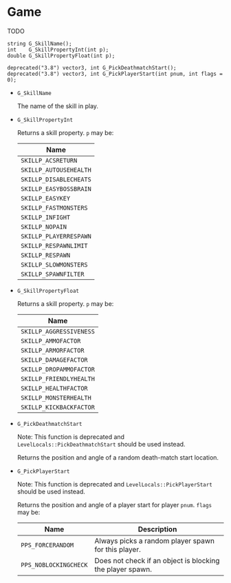 # Game

TODO

```
string G_SkillName();
int    G_SkillPropertyInt(int p);
double G_SkillPropertyFloat(int p);

deprecated("3.8") vector3, int G_PickDeathmatchStart();
deprecated("3.8") vector3, int G_PickPlayerStart(int pnum, int flags = 0);
```

- `G_SkillName`

   The name of the skill in play.

- `G_SkillPropertyInt`

   Returns a skill property. `p` may be:

   | Name                   |
   | ----                   |
   | `SKILLP_ACSRETURN`     |
   | `SKILLP_AUTOUSEHEALTH` |
   | `SKILLP_DISABLECHEATS` |
   | `SKILLP_EASYBOSSBRAIN` |
   | `SKILLP_EASYKEY`       |
   | `SKILLP_FASTMONSTERS`  |
   | `SKILLP_INFIGHT`       |
   | `SKILLP_NOPAIN`        |
   | `SKILLP_PLAYERRESPAWN` |
   | `SKILLP_RESPAWNLIMIT`  |
   | `SKILLP_RESPAWN`       |
   | `SKILLP_SLOWMONSTERS`  |
   | `SKILLP_SPAWNFILTER`   |

- `G_SkillPropertyFloat`

   Returns a skill property. `p` may be:

   | Name                    |
   | ----                    |
   | `SKILLP_AGGRESSIVENESS` |
   | `SKILLP_AMMOFACTOR`     |
   | `SKILLP_ARMORFACTOR`    |
   | `SKILLP_DAMAGEFACTOR`   |
   | `SKILLP_DROPAMMOFACTOR` |
   | `SKILLP_FRIENDLYHEALTH` |
   | `SKILLP_HEALTHFACTOR`   |
   | `SKILLP_MONSTERHEALTH`  |
   | `SKILLP_KICKBACKFACTOR` |

- `G_PickDeathmatchStart`

   Note: This function is deprecated and `LevelLocals::PickDeathmatchStart`
   should be used instead.

   Returns the position and angle of a random death-match start location.

- `G_PickPlayerStart`

   Note: This function is deprecated and `LevelLocals::PickPlayerStart` should
   be used instead.

   Returns the position and angle of a player start for player `pnum`. `flags`
   may be:

   | Name                  | Description                                               |
   | ----                  | -----------                                               |
   | `PPS_FORCERANDOM`     | Always picks a random player spawn for this player.       |
   | `PPS_NOBLOCKINGCHECK` | Does not check if an object is blocking the player spawn. |

<!-- EOF -->
